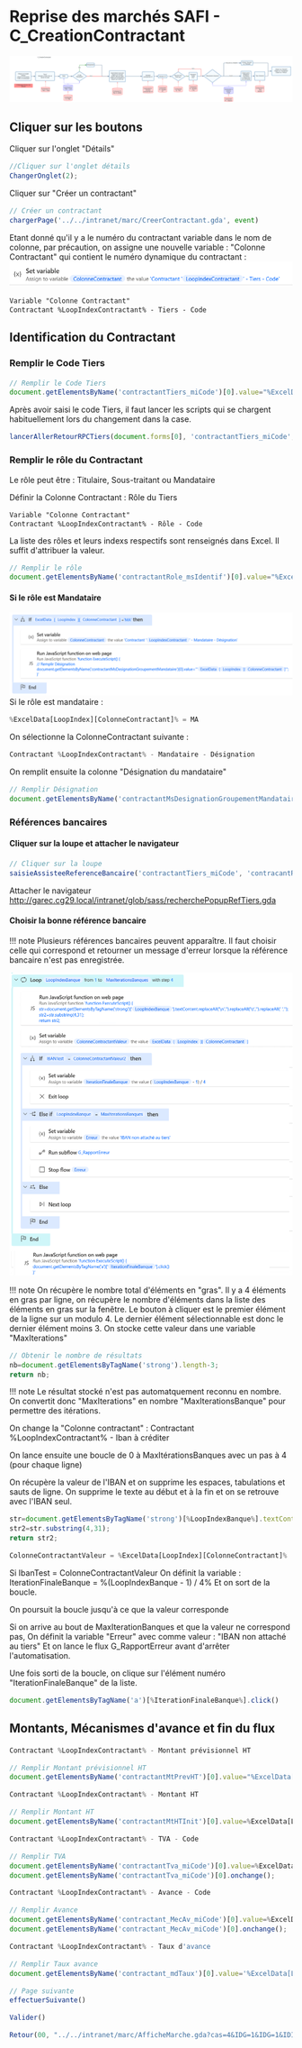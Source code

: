 # Reprise des marchés SAFI - C_CreationContractant

![Reprise Marchés SAFI - C_CreationNouveauContractant Diagramme](RepriseMarchesSAFI-C_CreationNouveauContractant_Diagramme.png)
## Cliquer sur les boutons
Cliquer sur l'onglet "Détails"
```javascript
//Cliquer sur l'onglet détails
ChangerOnglet(2);
```

Cliquer sur "Créer un contractant"
```javascript
// Créer un contractant
chargerPage('../../intranet/marc/CreerContractant.gda', event)
```

Etant donné qu'il y a le numéro du contractant variable dans le nom de colonne, par précaution, on assigne une nouvelle variable : "Colonne Contractant" qui contient le numéro dynamique du contractant :
![Reprise Marchés SAFI - C_CreationNouveauContractant Colonne Contractant](RepriseMarchesSAFI-C_CreationNouveauContractant_ColonneContractant.png)

```
Variable "Colonne Contractant"
Contractant %LoopIndexContractant% - Tiers - Code
```
## Identification du Contractant
### Remplir le Code Tiers
```javascript
// Remplir le Code Tiers
document.getElementsByName('contractantTiers_miCode')[0].value="%ExcelData[LoopIndex][ColonneContractant]%";
```
Après avoir saisi le code Tiers, il faut lancer les scripts qui se chargent habituellement lors du changement dans la case.
```javascript
lancerAllerRetourRPCTiers(document.forms[0], 'contractantTiers_miCode', 'contractantTiers_msLib', 'contractantRefBancaire_miCode', 'contractantRefBancaire_msLib', 'contractantTiers_miCode', null, 'callbackRetourARTiers','contracantRefBancaireTiers_miCode','contracantRefBancaireTiers_msLibelle','provenance');
```
### Remplir le rôle du Contractant
Le rôle peut être : Titulaire, Sous-traitant ou Mandataire

Définir la Colonne Contractant : Rôle du Tiers
```
Variable "Colonne Contractant"
Contractant %LoopIndexContractant% - Rôle - Code
```

La liste des rôles et leurs indexs respectifs sont renseignés dans Excel. Il suffit d'attribuer la valeur.
```javascript
// Remplir le rôle
document.getElementsByName('contractantRole_msIdentif')[0].value="%ExcelData[LoopIndex][ColonneContractant]%";
```

#### Si le rôle est Mandataire
![Reprise Marchés SAFI - C_CreationNouveauContractant Mandataire](RepriseMarchesSAFI-C_CreationNouveauContractant_Mandataire.png)
Si le rôle est mandataire :
```javascript
%ExcelData[LoopIndex][ColonneContractant]% = MA
```

On sélectionne la ColonneContractant suivante :
```javascript
Contractant %LoopIndexContractant% - Mandataire - Désignation
```

On remplit ensuite la colonne "Désignation du mandataire"

```javascript
// Remplir Désignation
document.getElementsByName('contractantMsDesignationGroupementMandataire')[0].value="%ExcelData[LoopIndex][ColonneContractant]%";
```

### Références bancaires

#### Cliquer sur la loupe et attacher le navigateur

```javascript
// Cliquer sur la loupe
saisieAssisteeReferenceBancaire('contractantTiers_miCode', 'contracantRefBancaireTiers_miCode', 'contractantRefBancaire_miCode', 'contractantRefBancaire_msLib');
```

Attacher le navigateur
http://garec.cg29.local/intranet/glob/sass/recherchePopupRefTiers.gda

#### Choisir la bonne référence bancaire

!!! note
    Plusieurs références bancaires peuvent apparaître. Il faut choisir celle qui correspond et retourner un message d'erreur lorsque la référence bancaire n'est pas enregistrée.

![Reprise Marchés SAFI - C_CreationNouveauContractant Banque](RepriseMarchesSAFI-C_CreationNouveauContractant_Banque.png)

!!! note
    On récupère le nombre total d'éléments en "gras".
    Il y a 4 éléments en gras par ligne, on récupère le nombre d'éléments dans la liste des éléments en gras sur la fenêtre.
    Le bouton à cliquer est le premier élément de la ligne sur un modulo 4.
    Le dernier élément sélectionnable est donc le dernier élément moins 3.
    On stocke cette valeur dans une variable "MaxIterations"


```javascript
// Obtenir le nombre de résultats
nb=document.getElementsByTagName('strong').length-3;
return nb;
```

!!! note
    Le résultat stocké n'est pas automatquement reconnu en nombre. On convertit donc "MaxIterations" en nombre "MaxIterationsBanque" pour permettre des itérations.

On change la "Colonne contractant" :
Contractant %LoopIndexContractant% - Iban à créditer

On lance ensuite une boucle de 0 à MaxItérationsBanques avec un pas à 4 (pour chaque ligne)

On récupère la valeur de l'IBAN et on supprime les espaces, tabulations et sauts de ligne. On supprime le texte au début et à la fin et on se retrouve avec l'IBAN seul.

```javascript
str=document.getElementsByTagName('strong')[%LoopIndexBanque%].textContent.replaceAll('\n','').replaceAll('\t','').replaceAll(' ','');
str2=str.substring(4,31);
return str2;
```

```javascript
ColonneContractantValeur = %ExcelData[LoopIndex][ColonneContractant]%
```
Si IbanTest = ColonneContractantValeur
On définit la variable : IterationFinaleBanque = %(LoopIndexBanque - 1) / 4%
Et on sort de la boucle.

On poursuit la boucle jusqu'à ce que la valeur corresponde

Si on arrive au bout de MaxIterationBanques et que la valeur ne correspond pas,
On définit la variable "Erreur" avec comme valeur : "IBAN non attaché au tiers"
Et on lance le flux G_RapportErreur avant d'arrêter l'automatisation.

Une fois sorti de la boucle, on clique sur l'élément numéro "IterationFinaleBanque" de la liste.

```javascript
document.getElementsByTagName('a')[%IterationFinaleBanque%].click()
```



## Montants, Mécanismes d'avance et fin du flux

```javascript
Contractant %LoopIndexContractant% - Montant prévisionnel HT
```

```javascript
// Remplir Montant prévisionnel HT
document.getElementsByName('contractantMtPrevHT')[0].value="%ExcelData[LoopIndex][ColonneContractant]%";
```

```javascript
Contractant %LoopIndexContractant% - Montant HT
```
```javascript
// Remplir Montant HT
document.getElementsByName('contractantMtHTInit')[0].value=%ExcelData[LoopIndex][ColonneContractant]%;
```

```javascript
Contractant %LoopIndexContractant% - TVA - Code
```

```javascript
// Remplir TVA
document.getElementsByName('contractantTva_miCode')[0].value=%ExcelData[LoopIndex][ColonneContractant]%;
document.getElementsByName('contractantTva_miCode')[0].onchange();
```

```javascript
Contractant %LoopIndexContractant% - Avance - Code
```

```javascript
// Remplir Avance
document.getElementsByName('contractant_MecAv_miCode')[0].value=%ExcelData[LoopIndex][ColonneContractant]%;
document.getElementsByName('contractant_MecAv_miCode')[0].onchange();
```

```javascript
Contractant %LoopIndexContractant% - Taux d'avance
```

```javascript
// Remplir Taux avance
document.getElementsByName('contractant_mdTaux')[0].value='%ExcelData[LoopIndex][ColonneContractant]%';
```

```javascript
// Page suivante
effectuerSuivante()
```

```javascript
Valider()
```

```javascript
Retour(00, "../../intranet/marc/AfficheMarche.gda?cas=4&IDG=1&IDG=1&IDIP=IDIP_1670579254806&code=1052&ignorerIDIP=1&onglet=2&histoaction=-1")
```